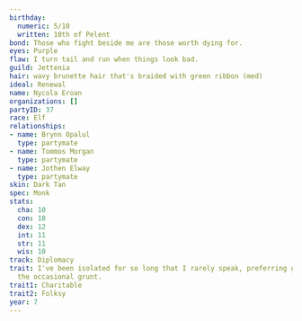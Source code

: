 ```yaml
---
birthday:
  numeric: 5/10
  written: 10th of Pelent
bond: Those who fight beside me are those worth dying for.
eyes: Purple
flaw: I turn tail and run when things look bad.
guild: Jettenia
hair: wavy brunette hair that's braided with green ribbon (med)
ideal: Renewal
name: Nycola Eroan
organizations: []
partyID: 37
race: Elf
relationships:
- name: Brynn Opalul
  type: partymate
- name: Tommos Morgan
  type: partymate
- name: Jothen Elway
  type: partymate
skin: Dark Tan
spec: Monk
stats:
  cha: 10
  con: 10
  dex: 12
  int: 11
  str: 11
  wis: 10
track: Diplomacy
trait: I've been isolated for so long that I rarely speak, preferring gestures and
  the occasional grunt.
trait1: Charitable
trait2: Folksy
year: 7
---
```

